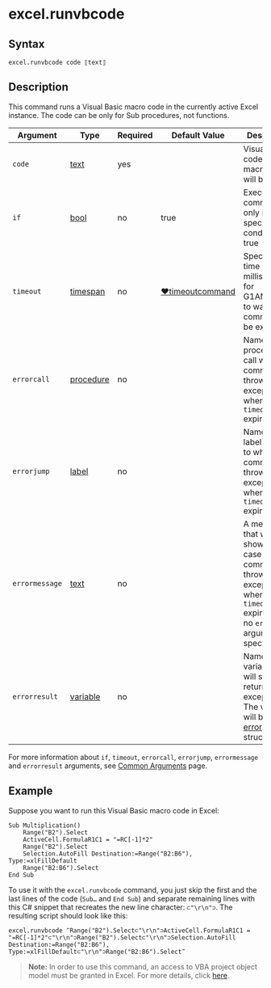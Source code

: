 # excel.runvbcode

## Syntax

```G1ANT
excel.runvbcode code ⟦text⟧
```

## Description

This command runs a Visual Basic macro code in the currently active Excel instance. The code can be only for Sub procedures, not functions.

| Argument       | Type                                                         | Required | Default Value                                                | Description                                                  |
| -------------- | ------------------------------------------------------------ | -------- | ------------------------------------------------------------ | ------------------------------------------------------------ |
| `code`         | [text](G1ANT.Language/G1ANT.Language/Structures/TextStructure.md) | yes      |                                                              | Visual Basic code of a macro that will be run                |
| `if`           | [bool](G1ANT.Language/G1ANT.Language/Structures/BooleanStructure.md) | no       | true                                                         | Executes the command only if a specified condition is true   |
| `timeout`      | [timespan](G1ANT.Language/G1ANT.Language/Structures/TimeSpanStructure.md) | no       | [♥timeoutcommand](G1ANT.Language/G1ANT.Addon.Core/Variables/TimeoutCommandVariable.md) | Specifies time in milliseconds for G1ANT.Robot to wait for the command to be executed |
| `errorcall`    | [procedure](G1ANT.Language/G1ANT.Language/Structures/ProcedureStructure.md) | no       |                                                              | Name of a procedure to call when the command throws an exception or when a given `timeout` expires |
| `errorjump`    | [label](G1ANT.Language/G1ANT.Language/Structures/LabelStructure.md) | no       |                                                              | Name of the label to jump to when the command throws an exception or when a given `timeout` expires |
| `errormessage` | [text](G1ANT.Language/G1ANT.Language/Structures/TextStructure.md) | no       |                                                              | A message that will be shown in case the command throws an exception or when a given `timeout` expires, and no `errorjump` argument is specified |
| `errorresult`  | [variable](G1ANT.Language/G1ANT.Language/Structures/VariableStructure.md) | no       |                                                              | Name of a variable that will store the returned exception. The variable will be of [error](G1ANT.Language/G1ANT.Language/Structures/ErrorStructure.md) structure |

For more information about `if`, `timeout`, `errorcall`, `errorjump`, `errormessage` and `errorresult` arguments, see [Common Arguments](G1ANT.Manual/appendices/common-arguments.md) page.

## Example

Suppose you want to run this Visual Basic macro code in Excel:

```visual basic
Sub Multiplication()
    Range("B2").Select
    ActiveCell.FormulaR1C1 = "=RC[-1]*2"
    Range("B2").Select
    Selection.AutoFill Destination:=Range("B2:B6"), Type:=xlFillDefault
    Range("B2:B6").Select
End Sub 
```

To use it with the `excel.runvbcode` command, you just skip the first and the last lines of the code (`Sub…` and `End Sub`) and separate remaining lines with this C# snippet that recreates the new line character: `⊂"\r\n"⊃`. The resulting script should look like this:

```G1ANT
excel.runvbcode ‴Range("B2").Select⊂"\r\n"⊃ActiveCell.FormulaR1C1 = "=RC[-1]*2"⊂"\r\n"⊃Range("B2").Select⊂"\r\n"⊃Selection.AutoFill Destination:=Range("B2:B6"), Type:=xlFillDefault⊂"\r\n"⊃Range("B2:B6").Select‴
```

> **Note:** In order to use this command, an access to VBA project object model must be granted in Excel. For more details, click [here](https://www.spreadsheet1.com/trust-access-to-the-vba-project-object-model.html).